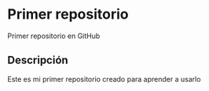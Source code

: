 # Primer repositorio
Primer repositorio en GitHub
## Descripción
Este es mi primer repositorio creado para aprender a usarlo
